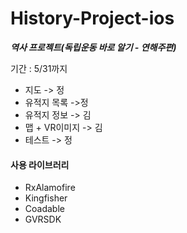 # History-Project-ios
***역사 프로젝트(독립운동 바로 알기 - 연해주편)***

기간 : 5/31까지

- 지도 -> 정
- 유적지 목록 ->정
- 유적지 정보 -> 김
- 맵 + VR이미지 -> 김
- 테스트 -> 정

#### 사용 라이브러리
- RxAlamofire
- Kingfisher
- Coadable
- GVRSDK

